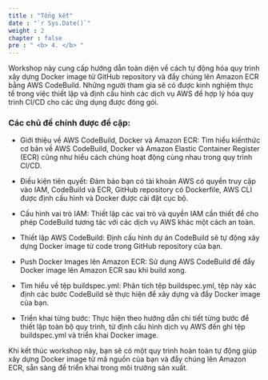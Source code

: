 ```yaml
---
title : "Tổng kết"
date : "`r Sys.Date()`"
weight : 2
chapter : false
pre : " <b> 4. </b> "
---
```


Workshop này cung cấp hướng dẫn toàn diện về cách tự động hóa quy trình xây dựng Docker image từ GitHub repository và đẩy chúng lên Amazon ECR bằng AWS CodeBuild. Những người tham gia sẽ có được kinh nghiệm thực tế trong việc thiết lập và định cấu hình các dịch vụ AWS để hợp lý hóa quy trình CI/CD cho các ứng dụng được đóng gói.

### Các chủ đề chính được đề cập:

+ Giới thiệu về AWS CodeBuild, Docker và Amazon ECR: Tìm hiểu kiến ​​thức cơ bản về AWS CodeBuild, Docker và Amazon Elastic Container Register (ECR) cũng như hiểu cách chúng hoạt động cùng nhau trong quy trình CI/CD.

+ Điều kiện tiên quyết: Đảm bảo bạn có tài khoản AWS có quyền truy cập vào IAM, CodeBuild và ECR, GitHub repository có Dockerfile, AWS CLI được định cấu hình và Docker được cài đặt cục bộ.

+ Cấu hình vai trò IAM: Thiết lập các vai trò và quyền IAM cần thiết để cho phép CodeBuild tương tác với các dịch vụ AWS khác một cách an toàn.

+ Thiết lập AWS CodeBuild: Định cấu hình dự án CodeBuild sẽ tự động xây dựng Docker image từ code trong GitHub repository của bạn.

+ Push Docker Images lên Amazon ECR: Sử dụng AWS CodeBuild để đẩy Docker image lên Amazon ECR sau khi build xong.

+ Tìm hiểu về tệp buildspec.yml: Phân tích tệp buildspec.yml, tệp này xác định các bước CodeBuild sẽ thực hiện để xây dựng và đẩy Docker image của bạn.

+ Triển khai từng bước: Thực hiện theo hướng dẫn chi tiết từng bước để thiết lập toàn bộ quy trình, từ định cấu hình dịch vụ AWS đến ghi tệp buildspec.yml và triển khai Docker image.

Khi kết thúc workshop này, bạn sẽ có một quy trình hoàn toàn tự động giúp xây dựng Docker image từ mã nguồn của bạn và đẩy chúng lên Amazon ECR, sẵn sàng để triển khai trong môi trường sản xuất.